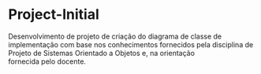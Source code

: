 # Project-Initial
Desenvolvimento de projeto de criação do diagrama de classe de implementação com base nos conhecimentos fornecidos pela disciplina de Projeto de Sistemas Orientado a Objetos e, na orientação fornecida pelo docente.

